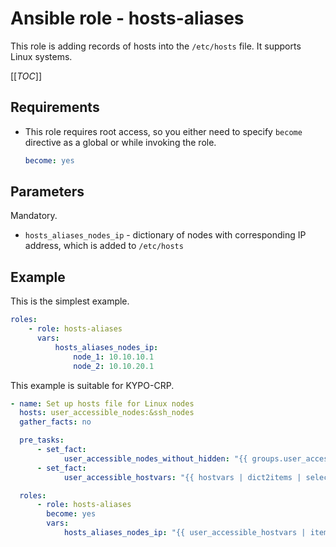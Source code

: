 # Ansible role - hosts-aliases
This role is adding records of hosts into the `/etc/hosts` file. It supports Linux systems.

[[_TOC_]]

## Requirements
* This role requires root access, so you either need to specify `become` directive as a global or while invoking the role.

    ```yml
    become: yes
    ```

## Parameters
Mandatory.

- `hosts_aliases_nodes_ip` - dictionary of nodes with corresponding IP address, which is added to `/etc/hosts`

## Example
This is the simplest example.

```yml
roles:
    - role: hosts-aliases
      vars:
          hosts_aliases_nodes_ip:
              node_1: 10.10.10.1
              node_2: 10.10.20.1
```

This example is suitable for KYPO-CRP.

```yml
- name: Set up hosts file for Linux nodes
  hosts: user_accessible_nodes:&ssh_nodes
  gather_facts: no

  pre_tasks:
      - set_fact:
            user_accessible_nodes_without_hidden: "{{ groups.user_accessible_nodes | difference(groups.hidden_hosts) }}"
      - set_fact:
            user_accessible_hostvars: "{{ hostvars | dict2items | selectattr('key', 'in', user_accessible_nodes_without_hidden) | map(attribute='value') }}"

  roles:
      - role: hosts-aliases
        become: yes
        vars:
            hosts_aliases_nodes_ip: "{{ user_accessible_hostvars | items2dict(key_name='inventory_hostname', value_name='user_network_ip') }}"
```
